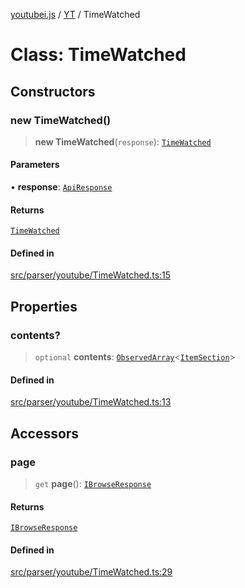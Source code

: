 [youtubei.js](../../../README.md) / [YT](../README.md) / TimeWatched

# Class: TimeWatched

## Constructors

### new TimeWatched()

> **new TimeWatched**(`response`): [`TimeWatched`](TimeWatched.md)

#### Parameters

• **response**: [`ApiResponse`](../../../interfaces/ApiResponse.md)

#### Returns

[`TimeWatched`](TimeWatched.md)

#### Defined in

[src/parser/youtube/TimeWatched.ts:15](https://github.com/LuanRT/YouTube.js/blob/305a398158a6cac82e6ef288fed4bf1661c89d52/src/parser/youtube/TimeWatched.ts#L15)

## Properties

### contents?

> `optional` **contents**: [`ObservedArray`](../../Helpers/type-aliases/ObservedArray.md)\<[`ItemSection`](../../YTNodes/classes/ItemSection.md)\>

#### Defined in

[src/parser/youtube/TimeWatched.ts:13](https://github.com/LuanRT/YouTube.js/blob/305a398158a6cac82e6ef288fed4bf1661c89d52/src/parser/youtube/TimeWatched.ts#L13)

## Accessors

### page

> `get` **page**(): [`IBrowseResponse`](../../APIResponseTypes/type-aliases/IBrowseResponse.md)

#### Returns

[`IBrowseResponse`](../../APIResponseTypes/type-aliases/IBrowseResponse.md)

#### Defined in

[src/parser/youtube/TimeWatched.ts:29](https://github.com/LuanRT/YouTube.js/blob/305a398158a6cac82e6ef288fed4bf1661c89d52/src/parser/youtube/TimeWatched.ts#L29)
